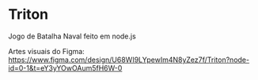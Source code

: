 # Triton

Jogo de Batalha Naval feito em node.js

Artes visuais do Figma: https://www.figma.com/design/U68WI9LYpewIm4N8yZez7f/Triton?node-id=0-1&t=eY3yYOwOAum5fH6W-0

